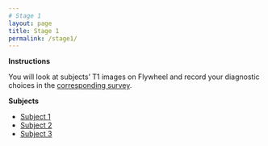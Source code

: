 ```yaml
---
# Stage 1
layout: page
title: Stage 1
permalink: /stage1/
---
```


**Instructions**

You will look at subjects’ T1 images on Flywheel and record your diagnostic choices in the [corresponding survey](https://forms.gle/zgjRw9Q9NjX14agn7).

**Subjects**
- [Subject 1](/stages/stage1/subject1.html)
- [Subject 2](/stages/stage1/subject2.html)
- [Subject 3](/stages/stage1/subject3.html)
